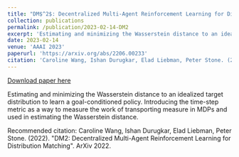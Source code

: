 ```yaml
---
title: "DM$^2$: Decentralized Multi-Agent Reinforcement Learning for Distribution Matching"
collection: publications
permalink: /publication/2023-02-14-DM2
excerpt: 'Estimating and minimizing the Wasserstein distance to an idealized target distribution to learn a goal-conditioned policy'
date: 2023-02-14
venue: 'AAAI 2023'
paperurl: 'https://arxiv.org/abs/2206.00233'
citation: 'Caroline Wang, Ishan Durugkar, Elad Liebman, Peter Stone. (2023). &quot;DM2: Decentralized Multi-Agent Reinforcement Learning for Distribution Matching&quot;. AAAI, 2023.'
---
```


<a href='https://arxiv.org/pdf/2206.00233.pdf'>Download paper here</a>

Estimating and minimizing the Wasserstein distance to an idealized target distribution to learn a goal-conditioned policy.
Introducing the time-step metric as a way to measure the work of transporting measure in MDPs and used in estimating the Wasserstein distance.

Recommended citation: Caroline Wang, Ishan Durugkar, Elad Liebman, Peter Stone. (2022). "DM2: Decentralized Multi-Agent Reinforcement Learning for Distribution Matching". ArXiv 2022.
